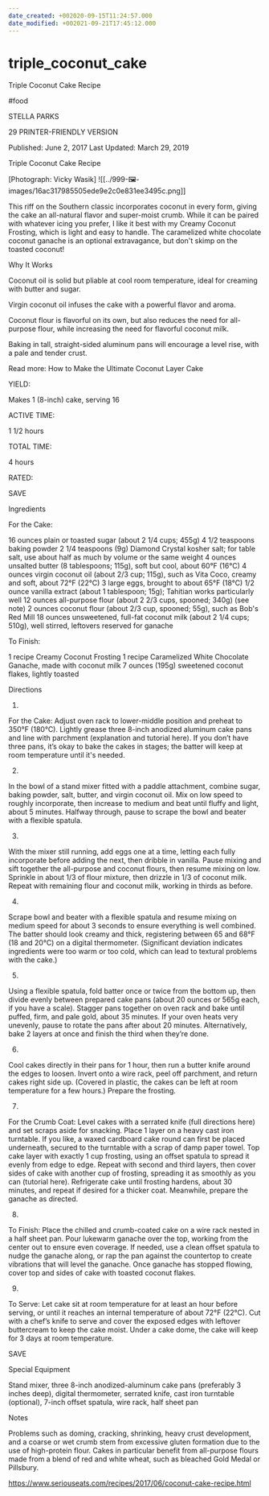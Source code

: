 ```yaml
---
date_created: +002020-09-15T11:24:57.000
date_modified: +002021-09-21T17:45:12.000
---
```


# triple_coconut_cake

Triple Coconut Cake Recipe

#food

STELLA PARKS

29 PRINTER-FRIENDLY VERSION

Published: June 2, 2017 Last Updated: March 29, 2019

Triple Coconut Cake Recipe

[Photograph: Vicky Wasik]
![[../999-🖼-images/16ac317985505ede9e2c0e831ee3495c.png]]

This riff on the Southern classic incorporates coconut in every form, giving the cake an all-natural flavor and super-moist crumb. While it can be paired with whatever icing you prefer, I like it best with my Creamy Coconut Frosting, which is light and easy to handle. The caramelized white chocolate coconut ganache is an optional extravagance, but don't skimp on the toasted coconut!

Why It Works

Coconut oil is solid but pliable at cool room temperature, ideal for creaming with butter and sugar.

Virgin coconut oil infuses the cake with a powerful flavor and aroma.

Coconut flour is flavorful on its own, but also reduces the need for all-purpose flour, while increasing the need for flavorful coconut milk.

Baking in tall, straight-sided aluminum pans will encourage a level rise, with a pale and tender crust.

Read more: How to Make the Ultimate Coconut Layer Cake

YIELD:

Makes 1 (8-inch) cake, serving 16

ACTIVE TIME:

1 1/2 hours

TOTAL TIME:

4 hours

RATED:

    
 SAVE

Ingredients

For the Cake:

16 ounces plain or toasted sugar (about 2 1/4 cups; 455g)
4 1/2 teaspoons baking powder
2 1/4 teaspoons (9g) Diamond Crystal kosher salt; for table salt, use about half as much by volume or the same weight
4 ounces unsalted butter (8 tablespoons; 115g), soft but cool, about 60°F (16°C)
4 ounces virgin coconut oil (about 2/3 cup; 115g), such as Vita Coco, creamy and soft, about 72°F (22°C)
3 large eggs, brought to about 65°F (18°C)
1/2 ounce vanilla extract (about 1 tablespoon; 15g); Tahitian works particularly well
12 ounces all-purpose flour (about 2 2/3 cups, spooned; 340g) (see note)
2 ounces coconut flour (about 2/3 cup, spooned; 55g), such as Bob's Red Mill
18 ounces unsweetened, full-fat coconut milk (about 2 1/4 cups; 510g), well stirred, leftovers reserved for ganache

To Finish:

1 recipe Creamy Coconut Frosting
1 recipe Caramelized White Chocolate Ganache, made with coconut milk
7 ounces (195g) sweetened coconut flakes, lightly toasted

Directions

1.

For the Cake: Adjust oven rack to lower-middle position and preheat to 350°F (180°C). Lightly grease three 8-inch anodized aluminum cake pans and line with parchment (explanation and tutorial here). If you don’t have three pans, it’s okay to bake the cakes in stages; the batter will keep at room temperature until it's needed.

2.

In the bowl of a stand mixer fitted with a paddle attachment, combine sugar, baking powder, salt, butter, and virgin coconut oil. Mix on low speed to roughly incorporate, then increase to medium and beat until fluffy and light, about 5 minutes. Halfway through, pause to scrape the bowl and beater with a flexible spatula.

3.

With the mixer still running, add eggs one at a time, letting each fully incorporate before adding the next, then dribble in vanilla. Pause mixing and sift together the all-purpose and coconut flours, then resume mixing on low. Sprinkle in about 1/3 of flour mixture, then drizzle in 1/3 of coconut milk. Repeat with remaining flour and coconut milk, working in thirds as before.

4.

Scrape bowl and beater with a flexible spatula and resume mixing on medium speed for about 3 seconds to ensure everything is well combined. The batter should look creamy and thick, registering between 65 and 68°F (18 and 20°C) on a digital thermometer. (Significant deviation indicates ingredients were too warm or too cold, which can lead to textural problems with the cake.)

5.

Using a flexible spatula, fold batter once or twice from the bottom up, then divide evenly between prepared cake pans (about 20 ounces or 565g each, if you have a scale). Stagger pans together on oven rack and bake until puffed, firm, and pale gold, about 35 minutes. If your oven heats very unevenly, pause to rotate the pans after about 20 minutes. Alternatively, bake 2 layers at once and finish the third when they’re done.

6.

Cool cakes directly in their pans for 1 hour, then run a butter knife around the edges to loosen. Invert onto a wire rack, peel off parchment, and return cakes right side up. (Covered in plastic, the cakes can be left at room temperature for a few hours.) Prepare the frosting.

7.

For the Crumb Coat: Level cakes with a serrated knife (full directions here) and set scraps aside for snacking. Place 1 layer on a heavy cast iron turntable. If you like, a waxed cardboard cake round can first be placed underneath, secured to the turntable with a scrap of damp paper towel. Top cake layer with exactly 1 cup frosting, using an offset spatula to spread it evenly from edge to edge. Repeat with second and third layers, then cover sides of cake with another cup of frosting, spreading it as smoothly as you can (tutorial here). Refrigerate cake until frosting hardens, about 30 minutes, and repeat if desired for a thicker coat. Meanwhile, prepare the ganache as directed.

8.

To Finish: Place the chilled and crumb-coated cake on a wire rack nested in a half sheet pan. Pour lukewarm ganache over the top, working from the center out to ensure even coverage. If needed, use a clean offset spatula to nudge the ganache along, or rap the pan against the countertop to create vibrations that will level the ganache. Once ganache has stopped flowing, cover top and sides of cake with toasted coconut flakes.

9.

To Serve: Let cake sit at room temperature for at least an hour before serving, or until it reaches an internal temperature of about 72°F (22°C). Cut with a chef’s knife to serve and cover the exposed edges with leftover buttercream to keep the cake moist. Under a cake dome, the cake will keep for 3 days at room temperature.

 SAVE

Special Equipment

Stand mixer, three 8-inch anodized-aluminum cake pans (preferably 3 inches deep), digital thermometer, serrated knife, cast iron turntable (optional), 7-inch offset spatula, wire rack, half sheet pan

Notes

Problems such as doming, cracking, shrinking, heavy crust development, and a coarse or wet crumb stem from excessive gluten formation due to the use of high-protein flour. Cakes in particular benefit from all-purpose flours made from a blend of red and white wheat, such as bleached Gold Medal or Pillsbury.

https://www.seriouseats.com/recipes/2017/06/coconut-cake-recipe.html
